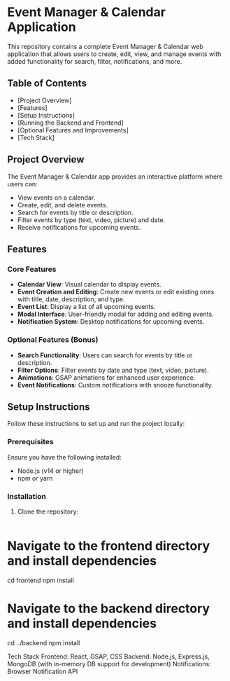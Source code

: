 # Event Manager & Calendar Application

This repository contains a complete Event Manager & Calendar web application that allows users to create, edit, view, and manage events with added functionality for search, filter, notifications, and more.

## Table of Contents
- [Project Overview]
- [Features]
- [Setup Instructions]
- [Running the Backend and Frontend]
- [Optional Features and Improvements]
- [Tech Stack]
## Project Overview
The Event Manager & Calendar app provides an interactive platform where users can:
- View events on a calendar.
- Create, edit, and delete events.
- Search for events by title or description.
- Filter events by type (text, video, picture) and date.
- Receive notifications for upcoming events.

## Features
### Core Features
- **Calendar View**: Visual calendar to display events.
- **Event Creation and Editing**: Create new events or edit existing ones with title, date, description, and type.
- **Event List**: Display a list of all upcoming events.
- **Modal Interface**: User-friendly modal for adding and editing events.
- **Notification System**: Desktop notifications for upcoming events.

### Optional Features (Bonus)
- **Search Functionality**: Users can search for events by title or description.
- **Filter Options**: Filter events by date and type (text, video, picture).
- **Animations**: GSAP animations for enhanced user experience.
- **Event Notifications**: Custom notifications with snooze functionality.

## Setup Instructions
Follow these instructions to set up and run the project locally:

### Prerequisites
Ensure you have the following installed:
- Node.js (v14 or higher)
- npm or yarn

### Installation
1. Clone the repository:
   ```bash

  # Navigate to the frontend directory and install dependencies
cd frontend
npm install

# Navigate to the backend directory and install dependencies
cd ../backend
npm install 

Tech Stack
Frontend: React, GSAP, CSS
Backend: Node.js, Express.js, MongoDB (with in-memory DB support for development)
Notifications: Browser Notification API



  
